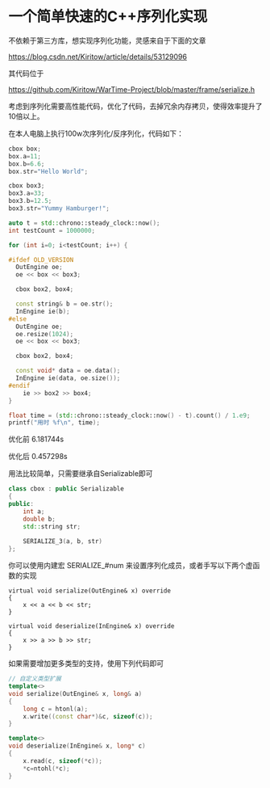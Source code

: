 # 一个简单快速的C++序列化实现

不依赖于第三方库，想实现序列化功能，灵感来自于下面的文章

https://blog.csdn.net/Kiritow/article/details/53129096

其代码位于

https://github.com/Kiritow/WarTime-Project/blob/master/frame/serialize.h



考虑到序列化需要高性能代码，优化了代码，去掉冗余内存拷贝，使得效率提升了10倍以上。

在本人电脑上执行100w次序列化/反序列化，代码如下：

``````c++
cbox box;
box.a=11;
box.b=6.6;
box.str="Hello World";

cbox box3;
box3.a=33;
box3.b=12.5;
box3.str="Yummy Hamburger!";

auto t = std::chrono::steady_clock::now();
int testCount = 1000000;

for (int i=0; i<testCount; i++) {

#ifdef OLD_VERSION
  OutEngine oe;
  oe << box << box3;

  cbox box2, box4;

  const string& b = oe.str();
  InEngine ie(b);
#else
  OutEngine oe;
  oe.resize(1024);
  oe << box << box3;

  cbox box2, box4;

  const void* data = oe.data();
  InEngine ie(data, oe.size());
#endif
	ie >> box2 >> box4;
}

float time = (std::chrono::steady_clock::now() - t).count() / 1.e9;
printf("用时 %f\n", time);
``````

优化前 6.181744s  

优化后 0.457298s



用法比较简单，只需要继承自Serializable即可

``````c++
class cbox : public Serializable
{
public:
    int a;
    double b;
    std::string str;
    
    SERIALIZE_3(a, b, str)
};
``````

你可以使用内建宏 SERIALIZE_#num 来设置序列化成员，或者手写以下两个虚函数的实现

``````
virtual void serialize(OutEngine& x) override
{
	x << a << b << str;
}

virtual void deserialize(InEngine& x) override
{
	x >> a >> b >> str;
}
``````



如果需要增加更多类型的支持，使用下列代码即可

``````c++
// 自定义类型扩展
template<>
void serialize(OutEngine& x, long& a)
{
    long c = htonl(a);
    x.write((const char*)&c, sizeof(c));
}

template<>
void deserialize(InEngine& x, long* c)
{
    x.read(c, sizeof(*c));
    *c=ntohl(*c);
}
``````